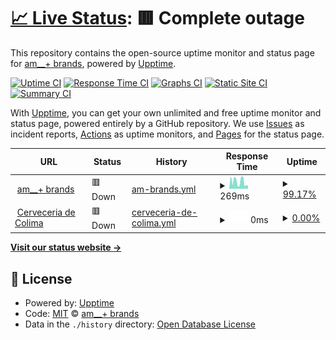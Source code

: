 # [📈 Live Status](https://am-brands.github.io/upptime): <!--live status--> **🟥 Complete outage**

This repository contains the open-source uptime monitor and status page for [am\_\_+ brands](http://www.ambrands.co), powered by [Upptime](https://github.com/upptime/upptime).

[![Uptime CI](https://github.com/am-brands/upptime/workflows/Uptime%20CI/badge.svg)](https://github.com/am-brands/upptime/actions?query=workflow%3A%22Uptime+CI%22)
[![Response Time CI](https://github.com/am-brands/upptime/workflows/Response%20Time%20CI/badge.svg)](https://github.com/am-brands/upptime/actions?query=workflow%3A%22Response+Time+CI%22)
[![Graphs CI](https://github.com/am-brands/upptime/workflows/Graphs%20CI/badge.svg)](https://github.com/am-brands/upptime/actions?query=workflow%3A%22Graphs+CI%22)
[![Static Site CI](https://github.com/am-brands/upptime/workflows/Static%20Site%20CI/badge.svg)](https://github.com/am-brands/upptime/actions?query=workflow%3A%22Static+Site+CI%22)
[![Summary CI](https://github.com/am-brands/upptime/workflows/Summary%20CI/badge.svg)](https://github.com/am-brands/upptime/actions?query=workflow%3A%22Summary+CI%22)

With [Upptime](https://upptime.js.org), you can get your own unlimited and free uptime monitor and status page, powered entirely by a GitHub repository. We use [Issues](https://github.com/am-brands/upptime/issues) as incident reports, [Actions](https://github.com/am-brands/upptime/actions) as uptime monitors, and [Pages](https://am-brands.github.io/upptime) for the status page.

<!--start: status pages-->
<!-- This summary is generated by Upptime (https://github.com/upptime/upptime) -->
<!-- Do not edit this manually, your changes will be overwritten -->
<!-- prettier-ignore -->
| URL | Status | History | Response Time | Uptime |
| --- | ------ | ------- | ------------- | ------ |
| <img alt="" src="https://icons.duckduckgo.com/ip3/ambrands.co.ico" height="13"> [am__+ brands](https://ambrands.co/) | 🟥 Down | [am-brands.yml](https://github.com/am-brands/upptime/commits/HEAD/history/am-brands.yml) | <details><summary><img alt="Response time graph" src="./graphs/am-brands/response-time-week.png" height="20"> 269ms</summary><br><a href="https://am-brands.github.io/upptime/history/am-brands"><img alt="Response time 392" src="https://img.shields.io/endpoint?url=https%3A%2F%2Fraw.githubusercontent.com%2Fam-brands%2Fupptime%2FHEAD%2Fapi%2Fam-brands%2Fresponse-time.json"></a><br><a href="https://am-brands.github.io/upptime/history/am-brands"><img alt="24-hour response time 117" src="https://img.shields.io/endpoint?url=https%3A%2F%2Fraw.githubusercontent.com%2Fam-brands%2Fupptime%2FHEAD%2Fapi%2Fam-brands%2Fresponse-time-day.json"></a><br><a href="https://am-brands.github.io/upptime/history/am-brands"><img alt="7-day response time 269" src="https://img.shields.io/endpoint?url=https%3A%2F%2Fraw.githubusercontent.com%2Fam-brands%2Fupptime%2FHEAD%2Fapi%2Fam-brands%2Fresponse-time-week.json"></a><br><a href="https://am-brands.github.io/upptime/history/am-brands"><img alt="30-day response time 383" src="https://img.shields.io/endpoint?url=https%3A%2F%2Fraw.githubusercontent.com%2Fam-brands%2Fupptime%2FHEAD%2Fapi%2Fam-brands%2Fresponse-time-month.json"></a><br><a href="https://am-brands.github.io/upptime/history/am-brands"><img alt="1-year response time 354" src="https://img.shields.io/endpoint?url=https%3A%2F%2Fraw.githubusercontent.com%2Fam-brands%2Fupptime%2FHEAD%2Fapi%2Fam-brands%2Fresponse-time-year.json"></a></details> | <details><summary><a href="https://am-brands.github.io/upptime/history/am-brands">99.17%</a></summary><a href="https://am-brands.github.io/upptime/history/am-brands"><img alt="All-time uptime 99.38%" src="https://img.shields.io/endpoint?url=https%3A%2F%2Fraw.githubusercontent.com%2Fam-brands%2Fupptime%2FHEAD%2Fapi%2Fam-brands%2Fuptime.json"></a><br><a href="https://am-brands.github.io/upptime/history/am-brands"><img alt="24-hour uptime 100.00%" src="https://img.shields.io/endpoint?url=https%3A%2F%2Fraw.githubusercontent.com%2Fam-brands%2Fupptime%2FHEAD%2Fapi%2Fam-brands%2Fuptime-day.json"></a><br><a href="https://am-brands.github.io/upptime/history/am-brands"><img alt="7-day uptime 99.17%" src="https://img.shields.io/endpoint?url=https%3A%2F%2Fraw.githubusercontent.com%2Fam-brands%2Fupptime%2FHEAD%2Fapi%2Fam-brands%2Fuptime-week.json"></a><br><a href="https://am-brands.github.io/upptime/history/am-brands"><img alt="30-day uptime 99.29%" src="https://img.shields.io/endpoint?url=https%3A%2F%2Fraw.githubusercontent.com%2Fam-brands%2Fupptime%2FHEAD%2Fapi%2Fam-brands%2Fuptime-month.json"></a><br><a href="https://am-brands.github.io/upptime/history/am-brands"><img alt="1-year uptime 99.87%" src="https://img.shields.io/endpoint?url=https%3A%2F%2Fraw.githubusercontent.com%2Fam-brands%2Fupptime%2FHEAD%2Fapi%2Fam-brands%2Fuptime-year.json"></a></details>
| <img alt="" src="https://icons.duckduckgo.com/ip3/us.cerveceriadecolima.com.ico" height="13"> [Cerveceria de Colima](https://us.cerveceriadecolima.com/) | 🟥 Down | [cerveceria-de-colima.yml](https://github.com/am-brands/upptime/commits/HEAD/history/cerveceria-de-colima.yml) | <details><summary><img alt="Response time graph" src="./graphs/cerveceria-de-colima/response-time-week.png" height="20"> 0ms</summary><br><a href="https://am-brands.github.io/upptime/history/cerveceria-de-colima"><img alt="Response time 0" src="https://img.shields.io/endpoint?url=https%3A%2F%2Fraw.githubusercontent.com%2Fam-brands%2Fupptime%2FHEAD%2Fapi%2Fcerveceria-de-colima%2Fresponse-time.json"></a><br><a href="https://am-brands.github.io/upptime/history/cerveceria-de-colima"><img alt="24-hour response time 0" src="https://img.shields.io/endpoint?url=https%3A%2F%2Fraw.githubusercontent.com%2Fam-brands%2Fupptime%2FHEAD%2Fapi%2Fcerveceria-de-colima%2Fresponse-time-day.json"></a><br><a href="https://am-brands.github.io/upptime/history/cerveceria-de-colima"><img alt="7-day response time 0" src="https://img.shields.io/endpoint?url=https%3A%2F%2Fraw.githubusercontent.com%2Fam-brands%2Fupptime%2FHEAD%2Fapi%2Fcerveceria-de-colima%2Fresponse-time-week.json"></a><br><a href="https://am-brands.github.io/upptime/history/cerveceria-de-colima"><img alt="30-day response time 0" src="https://img.shields.io/endpoint?url=https%3A%2F%2Fraw.githubusercontent.com%2Fam-brands%2Fupptime%2FHEAD%2Fapi%2Fcerveceria-de-colima%2Fresponse-time-month.json"></a><br><a href="https://am-brands.github.io/upptime/history/cerveceria-de-colima"><img alt="1-year response time 0" src="https://img.shields.io/endpoint?url=https%3A%2F%2Fraw.githubusercontent.com%2Fam-brands%2Fupptime%2FHEAD%2Fapi%2Fcerveceria-de-colima%2Fresponse-time-year.json"></a></details> | <details><summary><a href="https://am-brands.github.io/upptime/history/cerveceria-de-colima">0.00%</a></summary><a href="https://am-brands.github.io/upptime/history/cerveceria-de-colima"><img alt="All-time uptime 7.31%" src="https://img.shields.io/endpoint?url=https%3A%2F%2Fraw.githubusercontent.com%2Fam-brands%2Fupptime%2FHEAD%2Fapi%2Fcerveceria-de-colima%2Fuptime.json"></a><br><a href="https://am-brands.github.io/upptime/history/cerveceria-de-colima"><img alt="24-hour uptime 0.00%" src="https://img.shields.io/endpoint?url=https%3A%2F%2Fraw.githubusercontent.com%2Fam-brands%2Fupptime%2FHEAD%2Fapi%2Fcerveceria-de-colima%2Fuptime-day.json"></a><br><a href="https://am-brands.github.io/upptime/history/cerveceria-de-colima"><img alt="7-day uptime 0.00%" src="https://img.shields.io/endpoint?url=https%3A%2F%2Fraw.githubusercontent.com%2Fam-brands%2Fupptime%2FHEAD%2Fapi%2Fcerveceria-de-colima%2Fuptime-week.json"></a><br><a href="https://am-brands.github.io/upptime/history/cerveceria-de-colima"><img alt="30-day uptime 0.00%" src="https://img.shields.io/endpoint?url=https%3A%2F%2Fraw.githubusercontent.com%2Fam-brands%2Fupptime%2FHEAD%2Fapi%2Fcerveceria-de-colima%2Fuptime-month.json"></a><br><a href="https://am-brands.github.io/upptime/history/cerveceria-de-colima"><img alt="1-year uptime 0.00%" src="https://img.shields.io/endpoint?url=https%3A%2F%2Fraw.githubusercontent.com%2Fam-brands%2Fupptime%2FHEAD%2Fapi%2Fcerveceria-de-colima%2Fuptime-year.json"></a></details>

<!--end: status pages-->

[**Visit our status website →**](https://am-brands.github.io/upptime)

## 📄 License

- Powered by: [Upptime](https://github.com/upptime/upptime)
- Code: [MIT](./LICENSE) © [am\_\_+ brands](http://www.ambrands.co)
- Data in the `./history` directory: [Open Database License](https://opendatacommons.org/licenses/odbl/1-0/)
